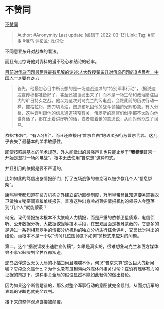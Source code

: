# 不赞同
[不赞同](https://zhuanlan.zhihu.com/p/479630843)

> Author: #Anonymity
> Last update: [编辑于 2022-03-12]
> Link:
> Tag: #军事 #俄乌
> 评论区:
> 泛讨论:

不同意翟东升对战争的看法。

而且有点惊讶他对资料的漫不经心和结论的轻率。

[目前对俄乌问题最理性最有见解的论述:人大教授翟东升对俄乌问题的8点思考，中国人一定要有定力](https://zhuanlan.zhihu.com/p/477717604)

> 首先，他最初心目中所设想的是一场速战速决的“特别军事行动”，（据说速胜宣传稿都准备好了，甚至还被误发出来了）而不是一场生命和政治赌注巨大的旷日持久之战。他以为这次对乌克兰的闪电战，会跟此前的历次行动一样，摧枯拉朽，热刀切黄油，塑造和巩固他的战斗领袖的光辉形象。有人分析，这种误判跟他的信息通道狭窄有关，俄罗斯的高官们似乎都不太敢向他讲真话了，都在比着讲好听的话，或者顺着他的意思说，从而对他形成了误导。

依据“据传”，“有人分析”，而且还直接用“普京自白”的语法强行为普京代言。这几乎丧失了最基本的学术敏感性。

即使按照最基本的学术规范，外人能做出的最强声言也只能止步于“**我猜测**普京一开始是想打一场闪电战”，根本无法使用“普京想”这种句式。

并且引用的依据是很不严谨的。

比如如此的笃信出身情报部门、打了五场战争的普京可以被少数几个人“信息绑架”。

康熙皇帝都知道在官方机构之外建立密折直奏制度，万历皇帝尚且知道要另遣锦衣卫做独立秘密调查和单线报告。普京这种出身冷战顶尖情报机构的领导人会堕落到“几个人”就能蒙蔽？

何况，现代情报技术根本不太依赖人力情报，而是严重的依赖卫星侦察、电信侦听、公开数据分析、大数据挖掘等技术手段，在宏观层面是极难蒙蔽的。它更多的是通过一系列相互竞争的情报分析机构的独立分析进行综合评判、交叉比对得出的结论，而根本不是一个以“询问几位国师意下如何”的模式来应对的问题。

第二，这个“据说误发出速胜宣传稿”，如果是真实的，很难想象乌克兰和西方媒体会不拿它鼓噪到全世界都知道。

蛇岛战俘这么无关大局的小插曲尚且喋喋不休，何况“普京失算”这么巨大的新闻呢？它的全文是什么？为什么没有见到海内外媒体的相关讨论？在没有足够有力的证据的前提下，这种事关全局的假设显然不能如此轻佻的做出结论。

因为如果这个断言是错的，那么对整个军事行动的意图就完全误判，从而对俄军的表现的评断也就完全误判。

接下来的整体观点直接被颠覆。
